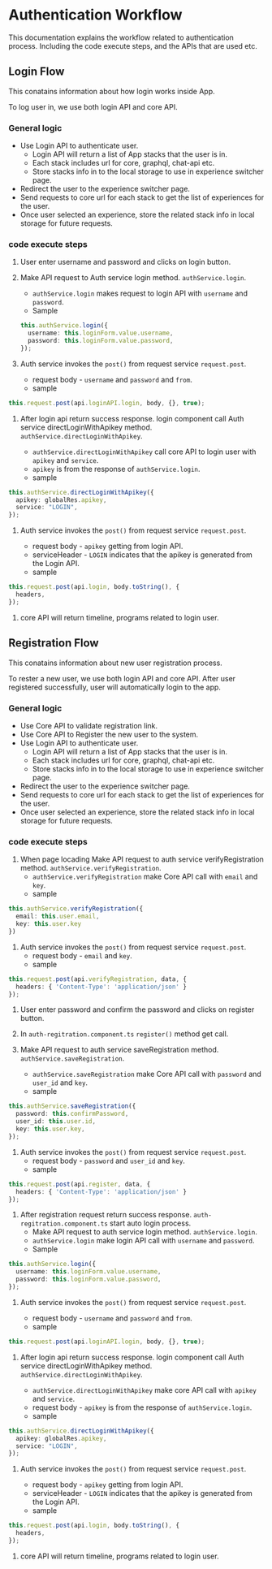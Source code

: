 # Authentication Workflow

This documentation explains the workflow related to authentication process. Including the code execute steps, and the APIs that are used etc.

## Login Flow

This conatains information about how login works inside App.

To log user in, we use both login API and core API.

### General logic

- Use Login API to authenticate user.
  - Login API will return a list of App stacks that the user is in.
  - Each stack includes url for core, graphql, chat-api etc.
  - Store stacks info in to the local storage to use in experience switcher page.
- Redirect the user to the experience switcher page.
- Send requests to core url for each stack to get the list of experiences for the user.
- Once user selected an experience, store the related stack info in local storage for future requests.

### code execute steps

1. User enter username and password and clicks on login button.
1. Make API request to Auth service login method. `authService.login`.

   - `authService.login` makes request to login API with `username` and `password`.
   - Sample

   ```ts
   this.authService.login({
     username: this.loginForm.value.username,
     password: this.loginForm.value.password,
   });
   ```

1. Auth service invokes the `post()` from request service `request.post`.

   - request body - `username` and `password` and `from`.
   - sample

  ```ts
  this.request.post(api.loginAPI.login, body, {}, true);
  ```

1. After login api return success response. login component call Auth service directLoginWithApikey method. `authService.directLoginWithApikey`.

   - `authService.directLoginWithApikey` call core API to login user with `apikey` and `service`.
   - `apikey` is from the response of `authService.login`.
   - sample

  ```ts
  this.authService.directLoginWithApikey({
    apikey: globalRes.apikey,
    service: "LOGIN",
  });
  ```

1. Auth service invokes the `post()` from request service `request.post`.

   - request body - `apikey` getting from login API.
   - serviceHeader - `LOGIN` indicates that the apikey is generated from the Login API.
   - sample

  ```ts
  this.request.post(api.login, body.toString(), {
    headers,
  });
  ```

1. core API will return timeline, programs related to login user.

## Registration Flow

This conatains information about new user registration process.

To rester a new user, we use both login API and core API. After user registered successfully, user will automatically login to the app.

### General logic

- Use Core API to validate registration link.
- Use Core API to Register the new user to the system.
- Use Login API to authenticate user.
  - Login API will return a list of App stacks that the user is in.
  - Each stack includes url for core, graphql, chat-api etc.
  - Store stacks info in to the local storage to use in experience switcher page.
- Redirect the user to the experience switcher page.
- Send requests to core url for each stack to get the list of experiences for the user.
- Once user selected an experience, store the related stack info in local storage for future requests.

### code execute steps

1. When page locading Make API request to auth service verifyRegistration method. `authService.verifyRegistration`.
   - `authService.verifyRegistration` make Core API call with `email` and `key`.
   - sample

  ``` ts
  this.authService.verifyRegistration({
    email: this.user.email,
    key: this.user.key
  })
  ```

1. Auth service invokes the `post()` from request service `request.post`.
   - request body - `email` and `key`.
   - sample

  ```ts
  this.request.post(api.verifyRegistration, data, {
    headers: { 'Content-Type': 'application/json' }
  });
  ```

1. User enter password and confirm the password and clicks on register button.
1. In `auth-regitration.component.ts` `register()` method get call.
1. Make API request to auth service saveRegistration method. `authService.saveRegistration`.

   - `authService.saveRegistration` make Core API call with `password` and `user_id` and `key`.
   - sample

  ```ts
  this.authService.saveRegistration({
    password: this.confirmPassword,
    user_id: this.user.id,
    key: this.user.key,
  });
  ```

1. Auth service invokes the `post()` from request service `request.post`.
   - request body - `password` and `user_id` and `key`.
   - sample

  ```ts
  this.request.post(api.register, data, {
    headers: { 'Content-Type': 'application/json' }
  });
  ```

1. After registration request return success response. `auth-regitration.component.ts` start auto login process.
   - Make API request to auth service login method. `authService.login`.
   - `authService.login` make login API call with `username` and `password`.
   - Sample

  ```ts
  this.authService.login({
    username: this.loginForm.value.username,
    password: this.loginForm.value.password,
  });
  ```

1. Auth service invokes the `post()` from request service `request.post`.

   - request body - `username` and `password` and `from`.
   - sample

  ```ts
  this.request.post(api.loginAPI.login, body, {}, true);
  ```

1. After login api return success response. login component call Auth service directLoginWithApikey method. `authService.directLoginWithApikey`.

   - `authService.directLoginWithApikey` make core API call with `apikey` and `service`.
   - request body - `apikey` is from the response of `authService.login`.
   - sample

  ```ts
  this.authService.directLoginWithApikey({
    apikey: globalRes.apikey,
    service: "LOGIN",
  });
  ```

1. Auth service invokes the `post()` from request service `request.post`.

   - request body - `apikey` getting from login API.
   - serviceHeader - `LOGIN` indicates that the apikey is generated from the Login API.
   - sample

  ```ts
  this.request.post(api.login, body.toString(), {
    headers,
  });
  ```

1. core API will return timeline, programs related to login user.
